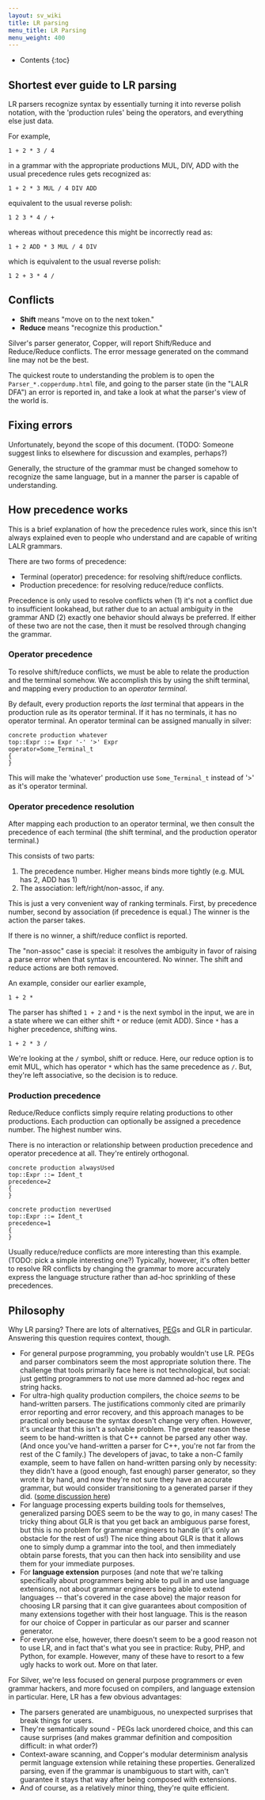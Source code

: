 ```yaml
---
layout: sv_wiki
title: LR parsing
menu_title: LR Parsing
menu_weight: 400
---
```


* Contents
{:toc}

## Shortest ever guide to LR parsing

LR parsers recognize syntax by essentially turning it into reverse polish notation, with the 'production rules' being the operators, and everything else just data.

For example,

`1 + 2 * 3 / 4`

in a grammar with the appropriate productions MUL, DIV, ADD with the usual precedence rules gets recognized as:

`1 + 2 * 3 MUL / 4 DIV ADD`

equivalent to the usual reverse polish:

`1 2 3 * 4 / +`

whereas without precedence this might be incorrectly read as:

`1 + 2 ADD * 3 MUL / 4 DIV`

which is equivalent to the usual reverse polish:

`1 2 + 3 * 4 /`

## Conflicts

  * **Shift** means "move on to the next token."
  * **Reduce** means "recognize this production."

Silver's parser generator, Copper, will report Shift/Reduce and Reduce/Reduce conflicts. The error message generated on the command line may not be the best.

The quickest route to understanding the problem is to open the `Parser_*.copperdump.html` file, and going to the parser state (in the "LALR DFA") an error is reported in, and take a look at what the parser's view of the world is.

## Fixing errors

Unfortunately, beyond the scope of this document. (TODO: Someone suggest links to elsewhere for discussion and examples, perhaps?)

Generally, the structure of the grammar must be changed somehow to recognize the same language, but in a manner the parser is capable of understanding.

## How precedence works

This is a brief explanation of how the precedence rules work, since this isn't always explained even to people who understand and are capable of writing LALR grammars.

There are two forms of precedence:

  * Terminal (operator) precedence: for resolving shift/reduce conflicts.
  * Production precedence: for resolving reduce/reduce conflicts.

Precedence is only used to resolve conflicts when (1) it's not a conflict due to insufficient lookahead, but rather due to an actual ambiguity in the grammar AND (2) exactly one behavior should always be preferred.  If either of these two are not the case, then it must be resolved through changing the grammar.

### Operator precedence

To resolve shift/reduce conflicts, we must be able to relate the production and the terminal somehow. We accomplish this by using the shift terminal, and mapping every production to an _operator terminal_.

By default, every production reports the _last_ terminal that appears in the production rule as its operator terminal. If it has no terminals, it has no operator terminal. An operator terminal can be assigned manually in silver:

```
concrete production whatever
top::Expr ::= Expr '-' '>' Expr
operator=Some_Terminal_t
{
}
```

This will make the 'whatever' production use `Some_Terminal_t` instead of '>' as it's operator terminal.

### Operator precedence resolution

After mapping each production to an operator terminal, we then consult the precedence of each terminal (the shift terminal, and the production operator terminal.)

This consists of two parts:

  1. The precedence number.  Higher means binds more tightly (e.g. MUL has 2, ADD has 1)
  1. The association: left/right/non-assoc, if any.

This is just a very convenient way of ranking terminals. First, by precedence number, second by association (if precedence is equal.) The winner is the action the parser takes.

If there is no winner, a shift/reduce conflict is reported.

The "non-assoc" case is special: it resolves the ambiguity in favor of raising a parse error when that syntax is encountered. No winner. The shift and reduce actions are both removed.

An example, consider our earlier example,

`1 + 2 *`

The parser has shifted `1 + 2` and `*` is the next symbol in the input, we are in a state where we can either shift `*` or reduce (emit ADD). Since `*` has a higher precedence, shifting wins.

`1 + 2 * 3 /`

We're looking at the `/` symbol, shift or reduce. Here, our reduce option is to emit MUL, which has operator `*` which has the same precedence as `/`. But, they're left associative, so the decision is to reduce.

### Production precedence

Reduce/Reduce conflicts simply require relating productions to other productions. Each production can optionally be assigned a precedence number. The highest number wins.

There is no interaction or relationship between production precedence and operator precedence at all. They're entirely orthogonal.

```
concrete production alwaysUsed
top::Expr ::= Ident_t
precedence=2
{
}

concrete production neverUsed
top::Expr ::= Ident_t
precedence=1
{
}
```

Usually reduce/reduce conflicts are more interesting than this example. (TODO: pick a simple interesting one?)  Typically, however, it's often better to resolve RR conflicts by changing the grammar to more accurately express the language structure rather than ad-hoc sprinkling of these precedences.

## Philosophy

Why LR parsing? There are lots of alternatives, [PEG](http://en.wikipedia.org/wiki/Parsing_expression_grammar)s and GLR in particular. Answering this question requires context, though.

  * For general purpose programming, you probably wouldn't use LR. PEGs and parser combinators seem the most appropriate solution there. The challenge that tools primarily face here is not technological, but social: just getting programmers to not use more damned ad-hoc regex and string hacks.
  * For ultra-high quality production compilers, the choice _seems_ to be hand-written parsers. The justifications commonly cited are primarily error reporting and error recovery, and this approach manages to be practical only because the syntax doesn't change very often. However, it's unclear that this isn't a solvable problem. The greater reason these seem to be hand-written is that C++ cannot be parsed any other way. (And once you've hand-written a parser for C++, you're not far from the rest of the C family.) The developers of javac, to take a non-C family example, seem to have fallen on hand-written parsing only by necessity: they didn't have a (good enough, fast enough) parser generator, so they wrote it by hand, and now they're not sure they have an accurate grammar, but would consider transitioning to a generated parser if they did. ([some discussion here](http://mail.openjdk.java.net/pipermail/compiler-dev/2012-February/thread.html#4014))
  * For language processing experts building tools for themselves, generalized parsing DOES seem to be the way to go, in many cases! The tricky thing about GLR is that you get back an ambiguous parse forest, but this is no problem for grammar engineers to handle (it's only an obstacle for the rest of us!)  The nice thing about GLR is that it allows one to simply dump a grammar into the tool, and then immediately obtain parse forests, that you can then hack into sensibility and use them for your immediate purposes.
  * For **language extension** purposes (and note that we're talking specifically about programmers being able to pull in and use language extensions, not about grammar engineers being able to extend languages -- that's covered in the case above) the major reason for choosing LR parsing that it can give guarantees about composition of many extensions together with their host language. This is the reason for our choice of Copper in particular as our parser and scanner generator.
  * For everyone else, however, there doesn't seem to be a good reason not to use LR, and in fact that's what you see in practice: Ruby, PHP, and Python, for example. However, many of these have to resort to a few ugly hacks to work out. More on that later.


For Silver, we're less focused on general purpose programmers or even grammar hackers, and more focused on compilers, and language extension in particular. Here, LR has a few obvious advantages:

  * The parsers generated are unambiguous, no unexpected surprises that break things for users.
  * They're semantically sound - PEGs lack unordered choice, and this can cause surprises (and makes grammar definition and composition difficult: in what order?)
  * Context-aware scanning, and Copper's modular determinism analysis permit language extension while retaining these properties. Generalized parsing, even if the grammar is unambiguous to start with, can't guarantee it stays that way after being composed with extensions.
  * And of course, as a relatively minor thing, they're quite efficient.
